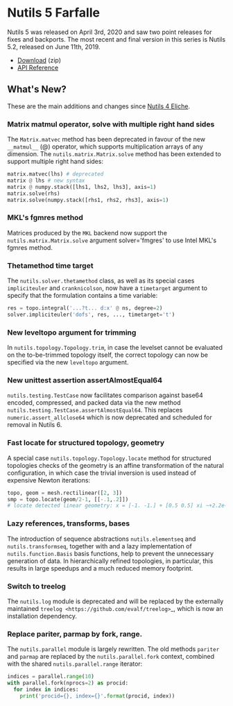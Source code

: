 # Nutils 5 Farfalle

Nutils 5 was released on April 3rd, 2020 and saw two point releases for fixes
and backports. The most recent and final version in this series is Nutils 5.2,
released on June 11th, 2019.
- [Download](https://github.com/evalf/nutils/archive/refs/tags/v5.2.zip) (zip)
- [API Reference](https://docs.nutils.org/en/v5.2/)

## What's New?

These are the main additions and changes since [Nutils 4 Eliche](release-4.md).

### Matrix matmul operator, solve with multiple right hand sides

The `Matrix.matvec` method has been deprecated in favour of the new
`__matmul__` (@) operator, which supports multiplication arrays of any
dimension. The `nutils.matrix.Matrix.solve` method has been extended to support
multiple right hand sides:

```python
matrix.matvec(lhs) # deprecated
matrix @ lhs # new syntax
matrix @ numpy.stack([lhs1, lhs2, lhs3], axis=1)
matrix.solve(rhs)
matrix.solve(numpy.stack([rhs1, rhs2, rhs3], axis=1)
```

### MKL's fgmres method

Matrices produced by the `MKL` backend now support the
`nutils.matrix.Matrix.solve` argument solver='fmgres' to use Intel MKL's fgmres
method.

### Thetamethod time target

The `nutils.solver.thetamethod` class, as well as its special cases
`impliciteuler` and `cranknicolson`, now have a `timetarget` argument to
specify that the formulation contains a time variable:

```python
res = topo.integral('...?t... d:x' @ ns, degree=2)
solver.impliciteuler('dofs', res, ..., timetarget='t')
```

### New leveltopo argument for trimming

In `nutils.topology.Topology.trim`, in case the levelset cannot be evaluated on
the to-be-trimmed topology itself, the correct topology can now be specified
via the new `leveltopo` argument.

### New unittest assertion assertAlmostEqual64

`nutils.testing.TestCase` now facilitates comparison against base64 encoded,
compressed, and packed data via the new method
`nutils.testing.TestCase.assertAlmostEqual64`. This replaces
`numeric.assert_allclose64` which is now deprecated and scheduled for removal
in Nutils 6.

### Fast locate for structured topology, geometry

A special case `nutils.topology.Topology.locate` method for structured
topologies checks of the geometry is an affine transformation of the natural
configuration, in which case the trivial inversion is used instead of expensive
Newton iterations:

```python
topo, geom = mesh.rectilinear([2, 3])
smp = topo.locate(geom/2-1, [[-.1,.2]])
# locate detected linear geometry: x = [-1. -1.] + [0.5 0.5] xi ~+2.2e-16
```

### Lazy references, transforms, bases

The introduction of sequence abstractions `nutils.elementseq` and
`nutils.transformseq`, together with and a lazy implementation of
`nutils.function.Basis` basis functions, help to prevent the unnecessary
generation of data. In hierarchically refined topologies, in particular, this
results in large speedups and a much reduced memory footprint.

### Switch to treelog

The `nutils.log` module is deprecated and will be replaced by the externally
maintained `treelog <https://github.com/evalf/treelog>`_, which is now an
installation dependency.

### Replace pariter, parmap by fork, range.

The `nutils.parallel` module is largely rewritten. The old methods `pariter`
and `parmap` are replaced by the `nutils.parallel.fork` context, combined with
the shared `nutils.parallel.range` iterator:

```python
indices = parallel.range(10)
with parallel.fork(nprocs=2) as procid:
  for index in indices:
    print('procid={}, index={}'.format(procid, index))
```
